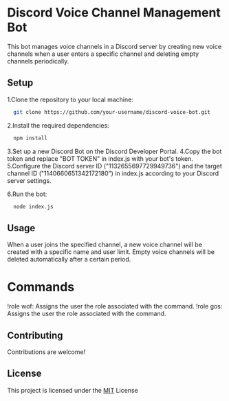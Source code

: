 
# Discord Voice Channel Management Bot

This bot manages voice channels in a Discord server by creating new voice channels when a user enters a specific channel and deleting empty channels periodically.



## Setup

1.Clone the repository to your local machine:

```bash
  git clone https://github.com/your-username/discord-voice-bot.git
```

2.Install the required dependencies:

```bash
  npm install
```

3.Set up a new Discord Bot on the Discord Developer Portal.
4.Copy the bot token and replace "BOT TOKEN" in index.js with your bot's token.
5.Configure the Discord server ID ("1132655697729949736") and the target channel ID ("1140660651342172180") in index.js according to your Discord server settings.

6.Run the bot:
```bash
  node index.js
```
## Usage

When a user joins the specified channel, a new voice channel will be created with a specific name and user limit.
Empty voice channels will be deleted automatically after a certain period.

# Commands

!role wof: Assigns the user the role associated with the command.
!role gos: Assigns the user the role associated with the command.


## Contributing

Contributions are welcome!


## License

This project is licensed under the [MIT](https://choosealicense.com/licenses/mit/) License

